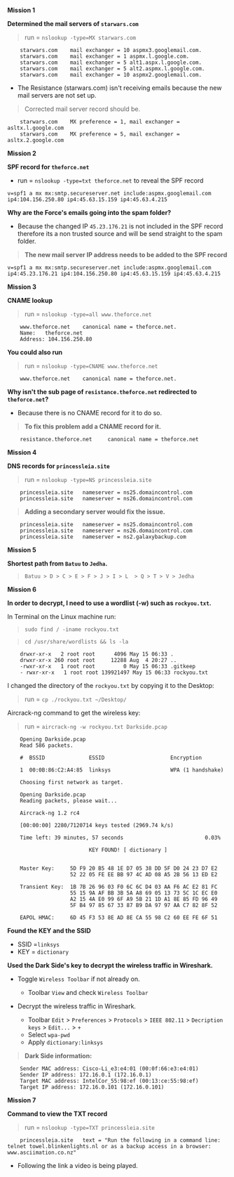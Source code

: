 **Mission 1**

**Determined the mail servers of `starwars.com`**

> run = `nslookup -type=MX starwars.com`

````
    starwars.com	mail exchanger = 10 aspmx3.googlemail.com.
    starwars.com	mail exchanger = 1 aspmx.l.google.com.
    starwars.com	mail exchanger = 5 alt1.aspx.l.google.com.
    starwars.com	mail exchanger = 5 alt2.aspmx.l.google.com.
    starwars.com	mail exchanger = 10 aspmx2.googlemail.com.
````

- The Resistance (starwars.com) isn't receiving emails because the new mail servers are not set up. 




> Corrected mail server record should be.

````
    starwars.com    MX preference = 1, mail exchanger = asltx.l.google.com
    starwars.com    MX preference = 5, mail exchanger = asltx.2.google.com
````





**Mission 2**

**SPF record for `theforce.net`**

- run = `nslookup -type=txt theforce.net` to reveal the SPF record
````
v=spf1 a mx mx:smtp.secureserver.net include:aspmx.googlemail.com ip4:104.156.250.80 ip4:45.63.15.159 ip4:45.63.4.215
````


**Why are the Force's emails going into the spam folder?**
- Because the changed IP `45.23.176.21` is not included in the SPF record therefore its a non trusted source and will be send straight to the spam folder.



> **The new mail server IP address needs to be added to the SPF record**

````
v=spf1 a mx mx:smtp.secureserver.net include:aspmx.googlemail.com ip4:45.23.176.21 ip4:104.156.250.80 ip4:45.63.15.159 ip4:45.63.4.215
````





**Mission 3**

**CNAME lookup**

> run = `nslookup -type=all www.theforce.net`

````
    www.theforce.net	canonical name = theforce.net.
    Name:	theforce.net
    Address: 104.156.250.80
````

**You could also run**

> run = `nslookup -type=CNAME www.theforce.net`

````
    www.theforce.net	canonical name = theforce.net.
````



**Why isn't the sub page of `resistance.theforce.net`  redirected to `theforce.net`?**

- Because there is no CNAME record for it to do so.



> **To fix this problem add a CNAME record for it.**

````
    resistance.theforce.net     canonical name = theforce.net
````





**Mission 4**

**DNS records for `princessleia.site`**

> run = `nslookup -type=NS princessleia.site`

````
    princessleia.site	nameserver = ns25.domaincontrol.com
    princessleia.site	nameserver = ns26.domaincontrol.com
````



> **Adding a secondary server would fix the issue.**

````
    princessleia.site	nameserver = ns25.domaincontrol.com
    princessleia.site	nameserver = ns26.domaincontrol.com
    princessleia.site   nameserver = ns2.galaxybackup.com
````





**Mission 5**

**Shortest path from `Batuu` to `Jedha`.**

> `Batuu > D > C > E > F > J > I > L  > Q > T > V > Jedha`





**Mission 6**

**In order to decrypt, I need to use a wordlist (-w) such as `rockyou.txt`.**

In Terminal on the Linux machine run:

> `sudo find / -iname rockyou.txt`

> `cd /usr/share/wordlists && ls -la`

````
    drwxr-xr-x   2 root root      4096 May 15 06:33 .
    drwxr-xr-x 260 root root     12288 Aug  4 20:27 ..
    -rwxr-xr-x   1 root root         0 May 15 06:33 .gitkeep
    - rwxr-xr-x   1 root root 139921497 May 15 06:33 rockyou.txt
````

I changed the directory of the `rockyou.txt` by copying it to the Desktop:

> run = `cp ./rockyou.txt ~/Desktop/`



Aircrack-ng command to get the wireless key:

> run = `aircrack-ng -w rockyou.txt Darkside.pcap`

````
    Opening Darkside.pcap
    Read 586 packets.

    #  BSSID              ESSID                     Encryption

    1  00:0B:86:C2:A4:85  linksys                   WPA (1 handshake)

    Choosing first network as target.

    Opening Darkside.pcap
    Reading packets, please wait...

    Aircrack-ng 1.2 rc4

    [00:00:00] 2280/7120714 keys tested (2969.74 k/s) 

    Time left: 39 minutes, 57 seconds                          0.03%

                          KEY FOUND! [ dictionary ]


    Master Key:     5D F9 20 B5 48 1E D7 05 38 DD 5F D0 24 23 D7 E2 
                    52 22 05 FE EE BB 97 4C AD 08 A5 2B 56 13 ED E2 

    Transient Key:  1B 7B 26 96 03 F0 6C 6C D4 03 AA F6 AC E2 81 FC 
                    55 15 9A AF BB 3B 5A A8 69 05 13 73 5C 1C EC E0 
                    A2 15 4A E0 99 6F A9 5B 21 1D A1 8E 85 FD 96 49 
                    5F B4 97 85 67 33 87 B9 DA 97 97 AA C7 82 8F 52 

    EAPOL HMAC:     6D 45 F3 53 8E AD 8E CA 55 98 C2 60 EE FE 6F 51
````

**Found the KEY and the SSID**

- SSID  =`linksys`
- KEY   = `dictionary`

**Used the Dark Side's key to decrypt the wireless traffic in Wireshark.**

- Toggle `Wireless Toolbar` if not already on.
    - Toolbar `View` and check `Wireless Toolbar`

    
    
- Decrypt the wireless traffic in Wireshark.
  
    - Toolbar   `Edit` > `Preferences` > `Protocols` > `IEEE 802.11` > `Decription keys` > `Edit...` > `+`
    - Select    `wpa-pwd`
    - Apply     `dictionary:linksys`

> **Dark Side information:**

````
    Sender MAC address: Cisco-Li_e3:e4:01 (00:0f:66:e3:e4:01)
    Sender IP address: 172.16.0.1 (172.16.0.1)
    Target MAC address: IntelCor_55:98:ef (00:13:ce:55:98:ef)
    Target IP address: 172.16.0.101 (172.16.0.101)
````





**Mission 7**

**Command to view the TXT record**

> run = `nslookup -type=TXT princessleia.site`

````
    princessleia.site	text = "Run the following in a command line: telnet towel.blinkenlights.nl or as a backup access in a browser: www.asciimation.co.nz"
````

- Following the link a video is being played.






